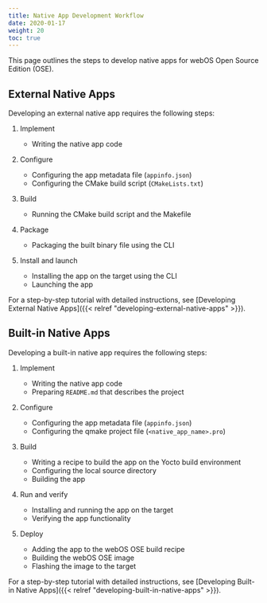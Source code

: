```yaml
---
title: Native App Development Workflow
date: 2020-01-17
weight: 20
toc: true
---
```


This page outlines the steps to develop native apps for webOS Open Source Edition (OSE).

## External Native Apps

Developing an external native app requires the following steps:

1. Implement

    - Writing the native app code

2. Configure

    - Configuring the app metadata file (`appinfo.json`)
    - Configuring the CMake build script (`CMakeLists.txt`)

3. Build

    - Running the CMake build script and the Makefile

4. Package

    - Packaging the built binary file using the CLI

5. Install and launch

    - Installing the app on the target using the CLI
    - Launching the app

For a step-by-step tutorial with detailed instructions, see [Developing External Native Apps]({{< relref "developing-external-native-apps" >}}).

## Built-in Native Apps

Developing a built-in native app requires the following steps:

1. Implement

    - Writing the native app code
    - Preparing `README.md` that describes the project

2. Configure

    - Configuring the app metadata file (`appinfo.json`)
    - Configuring the qmake project file (`<native_app_name>.pro`)

3. Build

    - Writing a recipe to build the app on the Yocto build environment
    - Configuring the local source directory
    - Building the app

4. Run and verify

    - Installing and running the app on the target
    - Verifying the app functionality

5. Deploy

    - Adding the app to the webOS OSE build recipe
    - Building the webOS OSE image
    - Flashing the image to the target

For a step-by-step tutorial with detailed instructions, see [Developing Built-in Native Apps]({{< relref "developing-built-in-native-apps" >}}).
